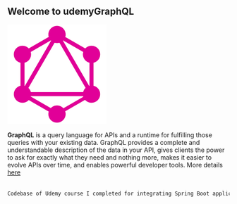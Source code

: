 ## Welcome to udemyGraphQL

![Image](https://raw.githubusercontent.com/samuelvinodh/udemyGraphQL/master/img/graphql.png)

**GraphQL** is a query language for APIs and a runtime for fulfilling those queries with your existing data. GraphQL provides a complete and understandable description of the data in your API, gives clients the power to ask for exactly what they need and nothing more, makes it easier to evolve APIs over time, and enables powerful developer tools. More details [here](https://graphql.org/)

```markdown

Codebase of Udemy course I completed for integrating Spring Boot application with GraphQL with specific Schemas, Resolvers, GraphiQL and Voyager.

```
